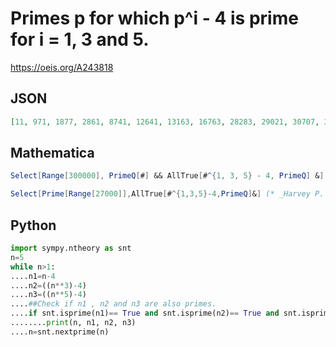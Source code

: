 # Primes p for which p^i \- 4 is prime for i \= 1, 3 and 5\.
https://oeis.org/A243818
## JSON
```JSON
[11, 971, 1877, 2861, 8741, 12641, 13163, 16763, 28283, 29021, 30707, 36713, 41957, 42227, 58967, 98717, 105971, 115127, 128663, 138641, 160817, 164093, 167441, 190763, 205607, 210173, 211067, 228341, 234197, 237977, 246473, 249107, 276557, 295433, 312233]
```
## Mathematica
```Mathematica
Select[Range[300000], PrimeQ[#] && AllTrue[#^{1, 3, 5} - 4, PrimeQ] &] (* _Amiram Eldar_, Apr 04 2020 *)
```
```Mathematica
Select[Prime[Range[27000]],AllTrue[#^{1,3,5}-4,PrimeQ]&] (* _Harvey P. Dale_, Jan 04 2021 *)
```
## Python
```Python
import sympy.ntheory as snt
n=5
while n>1:
....n1=n-4
....n2=((n**3)-4)
....n3=((n**5)-4)
....##Check if n1 , n2 and n3 are also primes.
....if snt.isprime(n1)== True and snt.isprime(n2)== True and snt.isprime(n3)== True:
........print(n, n1, n2, n3)
....n=snt.nextprime(n)
```
